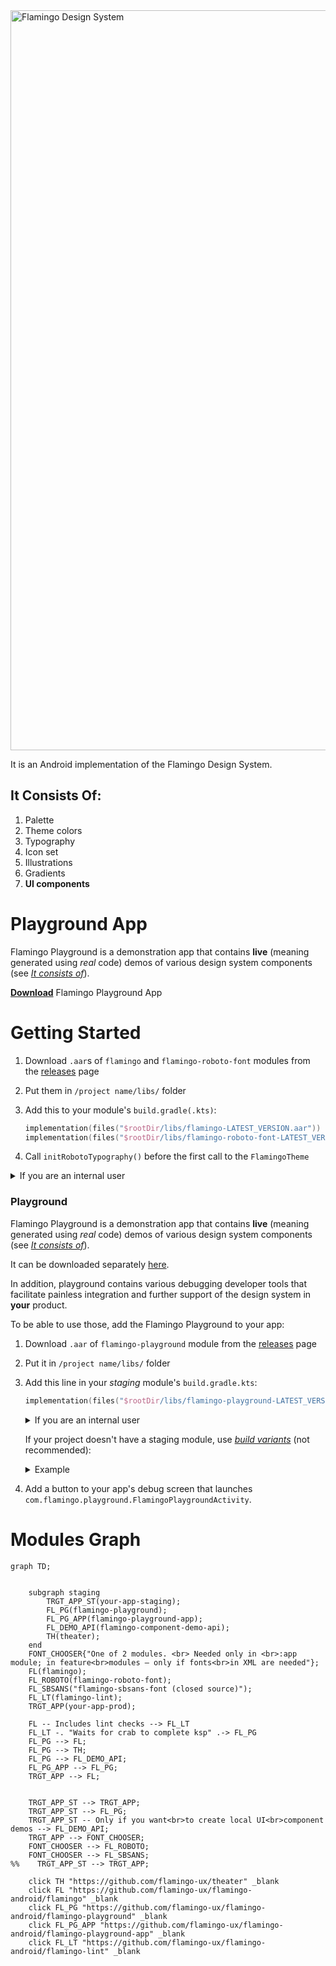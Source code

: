 <img width="1184" alt="Flamingo Design System" src="https://user-images.githubusercontent.com/98734108/152760098-40e5bd65-8d74-4342-881e-0c280bc84019.png">

It is an Android implementation of the Flamingo Design System.

## It Consists Of:

1. Palette
2. Theme colors
3. Typography
4. Icon set
5. Illustrations
6. Gradients
7. __UI components__

# Playground App

Flamingo Playground is a demonstration app that contains __live__ (meaning generated using _real_
code) demos of various design system components
(see _[It consists of](https://github.com/flamingo-ux/flamingo-android#It-consists-of)_).
<!-- Here you can see a brief demonstration of the design system: [TODO Video](https://todo.com) -->
__[Download](https://github.com/flamingo-ux/flamingo-android/releases)__ Flamingo Playground App

# Getting Started

1. Download `.aar`s of `flamingo` and `flamingo-roboto-font` modules from the 
   [releases](https://github.com/flamingo-ux/flamingo-android/releases) page
2. Put them in `/project name/libs/` folder
3. Add this to your module's `build.gradle(.kts)`:

    ```kotlin
    implementation(files("$rootDir/libs/flamingo-LATEST_VERSION.aar"))
    implementation(files("$rootDir/libs/flamingo-roboto-font-LATEST_VERSION.aar"))
    ```
4. Call `initRobotoTypography()` before the first call to the `FlamingoTheme`


<details><summary>If you are an internal user</summary>

Use _releases_ page in confluence and use `flamingo-sbsans-font` module instead

</details>

### Playground

Flamingo Playground is a demonstration app that contains __live__ (meaning generated using _real_
code) demos of various design system components
(see _[It consists of](https://github.com/flamingo-ux/flamingo-android#It-consists-of)_).

It can be downloaded separately [here](https://github.com/flamingo-ux/flamingo-android/releases).

In addition, playground contains various debugging developer tools that facilitate painless 
integration and further support of the design system in __your__ product.

To be able to use those, add the Flamingo Playground to your app:

1. Download `.aar` of `flamingo-playground` module from the 
   [releases](https://github.com/flamingo-ux/flamingo-android/releases) page
2. Put it in `/project name/libs/` folder
3. Add this line in your _staging_ module's `build.gradle.kts`:

    ```kotlin
    implementation(files("$rootDir/libs/flamingo-playground-LATEST_VERSION.aar"))
    ```

   <details><summary>If you are an internal user</summary>

   Use _releases_ page in confluence

   </details>

   If your project doesn't have a staging module, use
   [_build variants_](https://developer.android.com/studio/build/build-variants) (not recommended):

    <details><summary>Example</summary>

    ```kotlin
    android {
        // ...
        productFlavors {
            create("staging") {}
            create("production") {}
        }
    }
    
    dependencies {
        // ...
        stagingImplementation(files("$rootDir/libs/flamingo-playground-LATEST_VERSION.aar"))
    }
    ```

    <details><summary>Groovy</summary>

    ```groovy
    android {
        productFlavors {
            staging {}
            production {}
        }
    }
    
    dependencies {
        // ...
        stagingImplementation(files("$rootDir/libs/flamingo-playground-LATEST_VERSION.aar"))
    }
    ```

    </details>
    </details>

4. Add a button to your app's debug screen that launches `com.flamingo.playground.FlamingoPlaygroundActivity`.

# Modules Graph

```mermaid
graph TD;


    subgraph staging
        TRGT_APP_ST(your-app-staging);
        FL_PG(flamingo-playground);
        FL_PG_APP(flamingo-playground-app);
        FL_DEMO_API(flamingo-component-demo-api);
        TH(theater);
    end
    FONT_CHOOSER{"One of 2 modules. <br> Needed only in <br>:app module; in feature<br>modules — only if fonts<br>in XML are needed"};
    FL(flamingo);
    FL_ROBOTO(flamingo-roboto-font);
    FL_SBSANS("flamingo-sbsans-font (closed source)");
    FL_LT(flamingo-lint);
    TRGT_APP(your-app-prod);
    
    FL -- Includes lint checks --> FL_LT
    FL_LT -. "Waits for crab to complete ksp" .-> FL_PG
    FL_PG --> FL;
    FL_PG --> TH;
    FL_PG --> FL_DEMO_API;
    FL_PG_APP --> FL_PG;
    TRGT_APP --> FL;
    
    
    TRGT_APP_ST --> TRGT_APP;
    TRGT_APP_ST --> FL_PG;
    TRGT_APP_ST -- Only if you want<br>to create local UI<br>component demos --> FL_DEMO_API;
    TRGT_APP --> FONT_CHOOSER;
    FONT_CHOOSER --> FL_ROBOTO;
    FONT_CHOOSER --> FL_SBSANS;
%%    TRGT_APP_ST --> TRGT_APP;

    click TH "https://github.com/flamingo-ux/theater" _blank
    click FL "https://github.com/flamingo-ux/flamingo-android/flamingo" _blank
    click FL_PG "https://github.com/flamingo-ux/flamingo-android/flamingo-playground" _blank
    click FL_PG_APP "https://github.com/flamingo-ux/flamingo-android/flamingo-playground-app" _blank
    click FL_LT "https://github.com/flamingo-ux/flamingo-android/flamingo-lint" _blank
```
